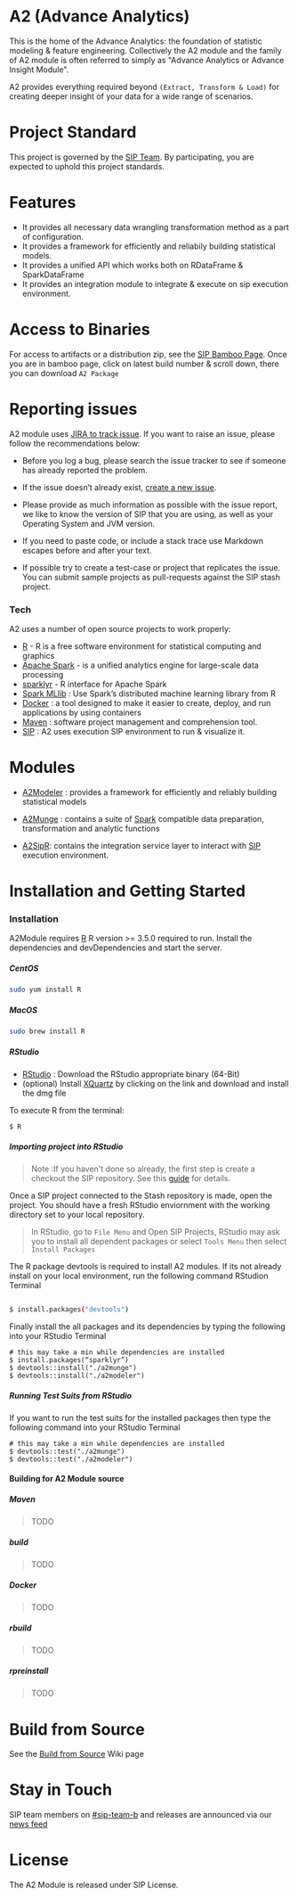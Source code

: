 # A2 (Advance Analytics)
This is the home of the Advance Analytics: the foundation of statistic modeling & feature engineering. Collectively the A2 module and the family of A2 module is often referred to simply as "Advance Analytics or Advance Insight Module".

A2 provides everything required beyond  ```(Extract, Transform & Load)``` for creating deeper insight of your data for a wide range of scenarios.


# Project Standard
This project is governed by the [SIP Team](https://confluence.synchronoss.net:8443/display/BDA/Project+Standards). By participating, you are expected to uphold this project standards.

# Features

  - It provides all necessary data wrangling transformation method as a part of configuration.
  - It provides a framework for efficiently and reliabily building statistical models.
  - It provides a unified API which works both on RDataFrame & SparkDataFrame
  - It provides an integration module to integrate & execute on sip execution environment.

 # Access to Binaries
For access to artifacts or a distribution zip, see the [SIP Bamboo Page](https://bamboo.synchronoss.net:8443/browse/BDA-BDASAW). Once you are in bamboo page, click on latest build number & scroll down, there you can download ```A2 Package```


# Reporting issues
A2 module uses [JIRA to track issue](https://jira.synchronoss.net:8443/jira/secure/RapidBoard.jspa?rapidView=13385&projectKey=SIP). If you want to raise an issue, please follow the recommendations below:

- Before you log a bug, please search the issue tracker to see if someone has already reported the problem.

- If the issue doesn’t already exist, [create a new issue](https://jira.synchronoss.net:8443/jira/secure/RapidBoard.jspa?rapidView=13385&projectKey=SIP).

- Please provide as much information as possible with the issue report, we like to know the version of SIP that you are using, as well as your Operating System and JVM version.

- If you need to paste code, or include a stack trace use Markdown ``` ``` escapes before and after your text.

- If possible try to create a test-case or project that replicates the issue. You can submit sample projects as pull-requests against the SIP stash project.


### Tech
A2 uses a number of open source projects to work properly:

* [R](https://www.r-project.org/) - R is a free software environment for statistical computing and graphics
* [Apache Spark](https://spark.apache.org/) - is a unified analytics engine for large-scale data processing
* [sparklyr](https://spark.rstudio.com/) - R interface for Apache Spark
* [Spark MLlib](http://spark.apache.org/docs/latest/mllib-guide.html) : Use Spark’s distributed machine learning library from R
* [Docker](https://www.docker.com/) : a tool designed to make it easier to create, deploy, and run applications by using containers
* [Maven](https://maven.apache.org/) : software project management and comprehension tool.
* [SIP](https://stash.synchronoss.net/projects/BDA/repos/sip/browse) : A2 uses execution SIP environment to run & visualize it.

# Modules

* [A2Modeler](https://stash.synchronoss.net/projects/BDA/repos/sip/browse/a2modeler) : provides a framework for efficiently and reliably building statistical models

* [A2Munge](https://stash.synchronoss.net/projects/BDA/repos/sip/browse/a2munge) : contains a suite of [Spark](https://spark.apache.org/) compatible data preparation, transformation and analytic functions

* [A2SipR](https://stash.synchronoss.net/projects/BDA/repos/sip/browse/a2sipr): contains the integration service layer to interact with [SIP](https://stash.synchronoss.net/projects/BDA/repos/sip/browse) execution environment.



# Installation and Getting Started
### Installation

A2Module requires [R](https://www.r-project.org/) R version >= 3.5.0 required to run.
Install the dependencies and devDependencies and start the server.
##### CentOS

```sh
sudo yum install R
```

##### MacOS

```sh
sudo brew install R
```


##### RStudio

 * [RStudio](http://rstudio.org/download/desktop) : Download the RStudio appropriate binary (64-Bit)
 * (optional) Install [XQuartz](https://www.xquartz.org/) by clicking on the link and download and install the dmg file

To execute R from the terminal:
```
$ R
```

##### Importing project into RStudio

> Note :If you haven't done so already, the first step is create a checkout the SIP repository. See this [guide](https://support.rstudio.com/hc/en-us/articles/200532077-Version-Control-with-Git-and-SVN) for details.

Once a SIP project connected to the Stash repository is made, open the project. You should have a fresh RStudio enviornment with the working directory set to your local repository.

> In RStudio, go to ```File Menu``` and Open SIP Projects, RStudio may ask you to install all dependent packages or select ```Tools Menu``` then select ```Install Packages```

The R package devtools is required to install A2 modules. If its not already install on your local environment, run the following command RStudion Terminal

``` sh

$ install.packages("devtools")

```

Finally install the all packages and its dependencies by typing the following into your RStudio Terminal

```
# this may take a min while dependencies are installed
$ install.packages(“sparklyr”)
$ devtools::install("./a2munge")
$ devtools::install("./a2modeler")

```

##### Running Test Suits from RStudio
If you want to run the test suits for the installed packages then type the following command into your RStudio Terminal

```
# this may take a min while dependencies are installed
$ devtools::test("./a2munge")
$ devtools::test("./a2modeler")

```

#### Building for A2 Module source

##### Maven
> TODO
##### build
> TODO
##### Docker
> TODO
##### rbuild
> TODO
##### rpreinstall
> TODO


# Build from Source
See the [Build from Source](https://stash.synchronoss.net/projects/BDA/repos/sip/browse/doc) Wiki page

# Stay in Touch
SIP team members on [#sip-team-b](https://synchronoss.slack.com/messages/G8QTCE6UD) and releases are announced via our [news feed](https://confluence.synchronoss.net:8443/display/BDA/SIP+Releases)

# License
The A2 Module is released under SIP License.
